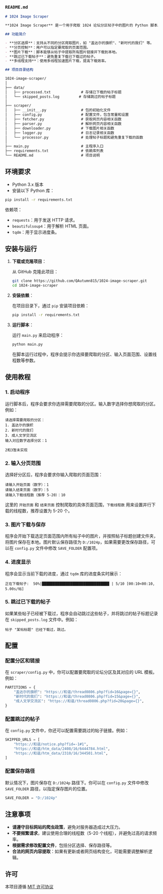 ### **`README.md`**

```markdown
# 1024 Image Scraper

**1024 Image Scraper** 是一个用于爬取 1024 论坛分区帖子中的图片的 Python 脚本。该脚本通过模拟浏览器请求，从指定的分区爬取帖子并下载其中的图片。支持分页抓取、跳过已下载的帖子、多线程加速下载，并且能够自动处理文件名中的非法字符。

## 功能简介

- **分区选择**：支持从不同的分区爬取图片，如 "盖达尔的旗帜"、"新时代的我们" 等。
- **分页控制**：用户可以指定要爬取的页面范围。
- **图片下载**：脚本能够从帖子中提取所有图片链接并下载到本地。
- **跳过已下载帖子**：避免重复下载已下载过的帖子。
- **多线程支持**：使用多线程加速图片下载，提高下载效率。


```
```markdown
## 项目目录结构

1024-image-scraper/
│
├── data/
│   ├── processed.txt              # 存储已下载的帖子标题
│   └── skipped_posts.log         # 存储跳过的帖子标题
│
├── scraper/
│   ├── __init__.py                # 包的初始化文件
│   ├── config.py                  # 配置文件，包含常量和设置
│   ├── fetcher.py                 # 获取网页内容相关函数
│   ├── parser.py                  # 解析网页内容相关函数
│   ├── downloader.py              # 下载图片相关函数
│   ├── logger.py                  # 日志记录相关函数
│   └── processor.py               # 处理帖子标题和避免重复下载的函数
│
├── main.py                        # 主程序入口
├── requirements.txt               # 依赖库列表
└── README.md                      # 项目说明
```

## 环境要求

- Python 3.x 版本
- 安装以下 Python 库：

```bash
pip install -r requirements.txt
```

依赖项：

- `requests`：用于发送 HTTP 请求。
- `beautifulsoup4`：用于解析 HTML 页面。
- `tqdm`：用于显示进度条。

## 安装与运行

1. **下载或克隆项目**：

   从 GitHub 克隆此项目：

   ```bash
   git clone https://github.com/QAutumn815/1024-image-scraper.git
   cd 1024-image-scraper
   ```

2. **安装依赖**：

   在项目目录下，通过 `pip` 安装项目依赖：

   ```bash
   pip install -r requirements.txt
   ```

3. **运行脚本**：

   运行 `main.py` 来启动程序：

   ```bash
   python main.py
   ```

   在脚本运行过程中，程序会提示你选择要爬取的分区、输入页面范围、设置线程数等参数。

## 使用教程

### 1. 启动程序

运行脚本后，程序会要求你选择需要爬取的分区。输入数字选择你想爬取的分区。例如：

```
请选择需要爬取的分区：
1. 盖达尔的旗帜
2. 新时代的我们
3. 成人文学交流区
输入对应数字选择分区：1

2和3暂未实现
```


### 2. 输入分页范围

选择好分区后，程序会要求你输入爬取的页面范围：

```
请输入开始页面（数字）：1
请输入结束页面（数字）：5
请输入下载线程数（推荐 5-20）：10
```

这里的 `开始页面` 和 `结束页面` 控制爬取的具体页面范围，`下载线程数` 用来设置并行下载的线程数，推荐设置为 5-20 个。

### 3. 图片下载与保存

程序会开始下载选定页面范围内所有帖子中的图片，并按照帖子标题创建文件夹，将图片保存在本地。图片默认保存路径为 `D:/1024p`，如果需要更改保存路径，可以在 `config.py` 文件中修改 `SAVE_FOLDER` 配置项。

### 4. 进度显示

程序会显示当前下载的进度，通过 `tqdm` 库的进度条实时展示：

```
正在下载帖子:  50%|███████████████████████████████ | 5/10 [00:10<00:10, 5.00s/帖]
```

### 5. 跳过已下载的帖子

如果某些帖子已经被下载过，程序会自动跳过这些帖子，并将跳过的帖子标题记录在 `skipped_posts.log` 文件中。例如：

```
帖子 "某帖标题" 已经下载过，跳过。
```

## 配置

### 配置分区和链接

在 `scraper/config.py` 中，你可以配置要爬取的论坛分区及其对应的 URL 模板。例如：

```python
PARTITIONS = {
    "盖达尔的旗帜": "https://和谐/thread0806.php?fid=16&page={}",
    "新时代的我们": "https://和谐/thread0806.php?fid=15&page={}",
    "成人文学交流区": "https://和谐/thread0806.php?fid=20&page={}",
}
```

### 配置跳过的帖子

在 `config.py` 文件中，你还可以配置需要跳过的帖子链接。例如：

```python
SKIPPED_URLS = [
    "https://和谐/notice.php?fid=-1#1",
    "https://和谐/htm_data/2408/16/6444784.html",
    "https://和谐/htm_data/2310/16/344501.html",
]
```

### 配置保存路径

默认情况下，图片保存在 `D:/1024p` 路径下。你可以在 `config.py` 文件中修改 `SAVE_FOLDER` 路径，以指定保存图片的位置。

```python
SAVE_FOLDER = "D:/1024p"
```

## 注意事项

- **请遵守目标网站的爬虫政策**，避免对服务器造成过大压力。
- **不要频繁请求**，建议使用合理的线程数（5-20 个线程），并避免过高的请求频率。
- **根据需求修改配置文件**，包括分区选择、保存路径等。
- **合法的网页内容提取**：如果有更新或者网页结构变化，可能需要调整解析逻辑。

## 许可

本项目遵循 [MIT 许可协议](https://opensource.org/licenses/MIT)